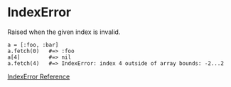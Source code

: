 # IndexError

Raised when the given index is invalid.

    a = [:foo, :bar]
    a.fetch(0)   #=> :foo
    a[4]         #=> nil
    a.fetch(4)   #=> IndexError: index 4 outside of array bounds: -2...2

[IndexError Reference](https://ruby-doc.org/core-2.6/IndexError.html)